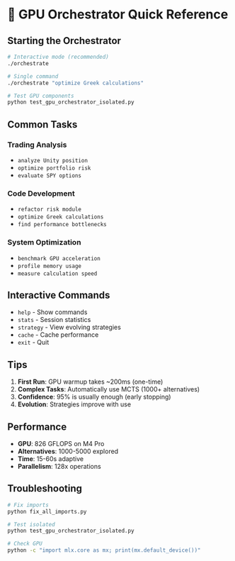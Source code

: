 # 🚀 GPU Orchestrator Quick Reference

## Starting the Orchestrator

```bash
# Interactive mode (recommended)
./orchestrate

# Single command
./orchestrate "optimize Greek calculations"

# Test GPU components
python test_gpu_orchestrator_isolated.py
```

## Common Tasks

### Trading Analysis
- `analyze Unity position`
- `optimize portfolio risk`
- `evaluate SPY options`

### Code Development  
- `refactor risk module`
- `optimize Greek calculations`
- `find performance bottlenecks`

### System Optimization
- `benchmark GPU acceleration`
- `profile memory usage`
- `measure calculation speed`

## Interactive Commands

- `help` - Show commands
- `stats` - Session statistics  
- `strategy` - View evolving strategies
- `cache` - Cache performance
- `exit` - Quit

## Tips

1. **First Run**: GPU warmup takes ~200ms (one-time)
2. **Complex Tasks**: Automatically use MCTS (1000+ alternatives)
3. **Confidence**: 95% is usually enough (early stopping)
4. **Evolution**: Strategies improve with use

## Performance

- **GPU**: 826 GFLOPS on M4 Pro
- **Alternatives**: 1000-5000 explored
- **Time**: 15-60s adaptive
- **Parallelism**: 128x operations

## Troubleshooting

```bash
# Fix imports
python fix_all_imports.py

# Test isolated
python test_gpu_orchestrator_isolated.py

# Check GPU
python -c "import mlx.core as mx; print(mx.default_device())"
```
